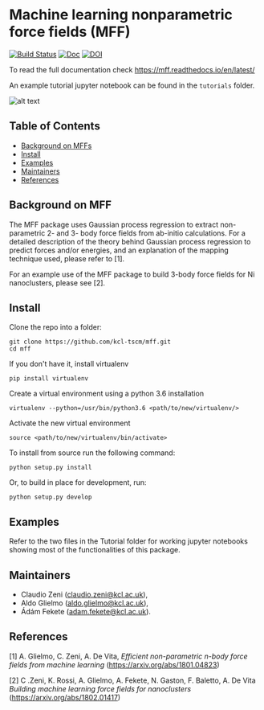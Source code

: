 # Machine learning nonparametric force fields (MFF)
[![Build Status](https://travis-ci.com/kcl-tscm/mff.svg?branch=master)](https://travis-ci.com/kcl-tscm/mff)
[![Doc](https://img.shields.io/badge/docs-master-blue.svg)](https://kcl-tscm.github.io/mff/)
[![DOI](https://zenodo.org/badge/123019663.svg)](https://zenodo.org/badge/latestdoi/123019663)

To read the full documentation check https://mff.readthedocs.io/en/latest/

An example tutorial jupyter notebook can be found in the `tutorials` folder.

![alt text](https://kcl-tscm.github.io/mff/_static/mff_logo_2.svg)
## Table of Contents

- [Background on MFFs](#background)
- [Install](#install)
- [Examples](#examples)
- [Maintainers](#maintainers)
- [References](#references)

## Background on MFF

The MFF package uses Gaussian process regression to extract non-parametric 2- and 3- body force fields from ab-initio calculations.
For a detailed description of the theory behind Gaussian process regression to predict forces and/or energies, and an explanation of the mapping technique used, please refer to [1].

For an example use of the MFF package to build 3-body force fields for Ni nanoclusters, please see [2].

## Install

Clone the repo into a folder:

    git clone https://github.com/kcl-tscm/mff.git
    cd mff


If you don't have it, install virtualenv

    pip install virtualenv
 
 
Create a virtual environment using a python 3.6 installation

	virtualenv --python=/usr/bin/python3.6 <path/to/new/virtualenv/>


Activate the new virtual environment 
	
	source <path/to/new/virtualenv/bin/activate>


To install from source run the following command:
    
    python setup.py install
	

Or, to build in place for development, run:
    
    python setup.py develop


## Examples
Refer to the two files in the Tutorial folder for working jupyter notebooks showing most of the functionalities of this package.


## Maintainers

* Claudio Zeni (claudio.zeni@kcl.ac.uk),
* Aldo Glielmo (aldo.glielmo@kcl.ac.uk),
* Ádám Fekete (adam.fekete@kcl.ac.uk).

## References

[1] A. Glielmo, C. Zeni, A. De Vita, *Efficient non-parametric n-body force fields from machine learning* (https://arxiv.org/abs/1801.04823)

[2] C .Zeni, K. Rossi, A. Glielmo, A. Fekete, N. Gaston, F. Baletto, A. De Vita *Building machine learning force fields for nanoclusters* (https://arxiv.org/abs/1802.01417)
